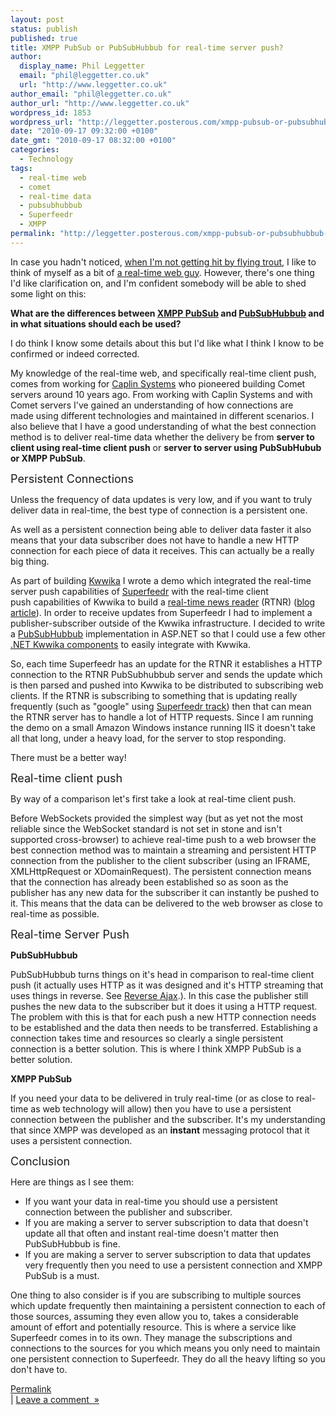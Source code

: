 ```yaml
---
layout: post
status: publish
published: true
title: XMPP PubSub or PubSubHubbub for real-time server push?
author:
  display_name: Phil Leggetter
  email: "phil@leggetter.co.uk"
  url: "http://www.leggetter.co.uk"
author_email: "phil@leggetter.co.uk"
author_url: "http://www.leggetter.co.uk"
wordpress_id: 1853
wordpress_url: "http://leggetter.posterous.com/xmpp-pubsub-or-pubsubhubbub-for-real-time-ser"
date: "2010-09-17 09:32:00 +0100"
date_gmt: "2010-09-17 08:32:00 +0100"
categories:
  - Technology
tags:
  - real-time web
  - comet
  - real-time data
  - pubsubhubbub
  - Superfeedr
  - XMPP
permalink: "http://leggetter.posterous.com/xmpp-pubsub-or-pubsubhubbub-for-real-time-ser"
---
```


<p>In case you hadn't noticed,&nbsp;<a href="http://leggetter.posterous.com/hit-roond-around-the-heed-head-by-a-faash-fis" >when I'm not getting hit by flying trout</a>, I like to think of myself as a bit of <a href="/" >a real-time web guy</a>. However, there's one thing I'd like clarification on, and I'm confident somebody will be able to shed some light on this:</p>
<p />
<strong>What are the differences between </strong><a href="http://xmpp.org/extensions/xep-0060.html"><strong>XMPP PubSub</strong></a><strong> and </strong><a href="http://code.google.com/apis/pubsubhubbub/"><strong>PubSubHubbub</strong></a><strong> and in what situations should each be used?</strong></p>
<p />
I do think I know some details about this but I'd like what I think I know to be confirmed or indeed corrected.</p>
<p />
My knowledge of the real-time web, and specifically real-time client push, comes from working for&nbsp;<a href="http://www.caplin.com/" >Caplin Systems</a>&nbsp;who pioneered building Comet servers around 10 years ago. From working with Caplin Systems and with Comet servers I've gained an understanding of how connections are made&nbsp;using different technologies&nbsp;and maintained in different scenarios. I also believe that I have a good understanding of what the best connection method is to deliver real-time data whether the delivery be from <strong>server to client using real-time client push</strong> or <strong>server to server using PubSubHubub or XMPP PubSub</strong>.</p>
<p />
<span style="font-size: large;">Persistent Connections</span></p>
<p />
Unless the frequency of data updates is very low, and if you want to truly deliver data in real-time, the best type of connection is a persistent one.</p>
<p />
As well as a persistent connection being able to deliver data faster it also means that your data subscriber does not have to handle a new HTTP connection for each piece of data it receives. This can actually be a really big thing.</p>
<p />
As part of building <a href="http://kwwika.com">Kwwika</a> I wrote a demo which integrated the real-time server push&nbsp;capabilities&nbsp;of <a href="http://superfeedr.com">Superfeedr</a> with the real-time client push&nbsp;capabilities&nbsp;of Kwwika to build a <a href="http://superfeedr.kwwika.com">real-time news reader</a>&nbsp;(RTNR) (<a href="/2010/08/26/real-time-news-reader-shows-off-push-to-browser.html">blog article</a>). In order to receive updates from Superfeedr I had to implement a publisher-subscriber outside of the Kwwika infrastructure. I decided to write a&nbsp;<a href="http://superfeedr.com/documentation#pubsubhubbub">PubSubHubbub</a>&nbsp;implementation in ASP.NET so that I could use a few other <a href="http://github.com/Kwwika/Kwwika-Components">.NET Kwwika components</a> to easily integrate with Kwwika.</p>
<p />
So,&nbsp;each time Superfeedr has an update for the&nbsp;RTNR&nbsp;it establishes a HTTP connection to the&nbsp;RTNR PubSubhubbub&nbsp;server and sends the update which is then parsed and pushed into Kwwika to be distributed to subscribing web clients. If the&nbsp;RTNR&nbsp;is subscribing to something that is updating really frequently (such as "google" using <a href="http://superfeedr.com/documentation#track">Superfeedr track</a>) then that can mean the&nbsp;RTNR&nbsp;server has to handle a lot of HTTP requests. Since I am running the demo on a small Amazon Windows instance running IIS it doesn't take all that long, under a heavy load, for the server to stop responding.</p>
<p />
There must be a better way!</p>
<p />
<span style="font-size: large;">Real-time client push</span></p>
<p />
By way of a comparison let's first take a look at real-time client push.</p>
<p />
Before WebSockets provided the simplest way&nbsp;(but as yet not the most reliable since the WebSocket standard is not set in stone and isn't supported cross-browser)&nbsp;to achieve real-time push to a web browser the best connection method was to maintain a streaming and persistent HTTP connection from the publisher to the client subscriber (using an IFRAME, XMLHttpRequest or XDomainRequest). The persistent connection means that the connection has already been established so as soon as the publisher has any new data for the subscriber it can instantly be pushed to it. This means that the data can be delivered to the web browser as close to real-time as possible.</p>
<p />
<span style="font-size: large;">Real-time Server Push</span></p>
<p />
<strong>PubSubHubbub</strong></p>
<p />
PubSubHubbub turns things on it's head in comparison to real-time client push (it actually uses HTTP as it was designed and it's HTTP streaming that uses things in reverse. See <a href="http://en.wikipedia.org/wiki/Reverse_Ajax">Reverse Ajax</a>.). In this case the publisher still pushes the new data to the subscriber but it does it using a HTTP request. The problem with this is that for each push a new HTTP connection needs to be established and the data then needs to be transferred. Establishing a connection takes time and resources so clearly a single persistent connection is a better solution. This is where I think XMPP PubSub is a better solution.</p>
<p />
<strong>XMPP PubSub</strong></p>
<p />
If you need your data to be delivered in truly real-time (or as close to real-time as web technology will allow) then you have to use a persistent connection between the publisher and the subscriber. It's my understanding that since XMPP was developed as an <strong>instant</strong> messaging protocol that it uses a persistent connection.</p>
<p />
<span style="font-size: large;">Conclusion</span></p>
<p />
Here are things as I see them:</p>
<ul>
<li>If you want your data in real-time you should use a persistent connection between the publisher and subscriber.</li>
<li>If you are making a server to server subscription to data that doesn't update all that often&nbsp;and instant real-time doesn't matter&nbsp;then PubSubHubbub is fine.</li>
<li>If you are making a server to server subscription to data that updates very frequently then you need to use a persistent connection and XMPP PubSub is a must.</li>
</ul>
<p>One thing to also consider is if you are subscribing to multiple sources which update frequently then maintaining a persistent connection to each of those sources, assuming they even allow you to, takes a considerable amount of effort and potentially resource. This is where a service like Superfeedr comes in to its own. They manage the subscriptions and connections to the sources for you which means you only need to maintain one persistent connection to Superfeedr. They do all the heavy lifting so you don't have to.</p>
<p><a href="http://leggetter.posterous.com/xmpp-pubsub-or-pubsubhubbub-for-real-time-ser">Permalink</a><br />
| <a href="http://leggetter.posterous.com/xmpp-pubsub-or-pubsubhubbub-for-real-time-ser#comment">Leave a comment&nbsp;&nbsp;&raquo;</a></p>
